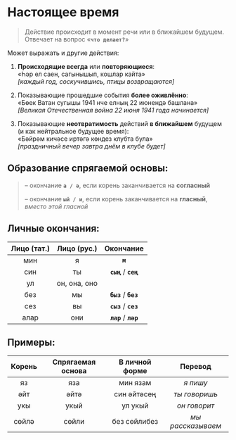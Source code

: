 # Настоящее время

> Действие происходит в момент речи или в ближайшем будущем. Отвечает на вопрос «**`что делает?`**»

Может выражать и другие действия:

1. **Происходящие всегда** или **повторяющиеся**:<br>
   «Һәр ел саен, сагынышып, кошлар кайта»<br>
   *[каждый год, соскучившись, птицы возвращаются]*

2. Показывающие прошедшие события **более оживлённо**:<br>
   «Бөек Ватан сугышы 1941 нче елның 22 июнендә башлана»<br>
   *[Великая Отечественная война 22 июня 1941 года начинается]*

3. Показывающие **неотвратимость** действий **в ближайшем** будущем (и как нейтральное будущее время):<br>
   «Бәйрәм кичәсе иртәгә көндез клубта була»<br>
   *[праздничный вечер завтра днём в клубе будет]*

## Образование спрягаемой основы:
> – окончание **`а / ә`**, если корень заканчивается на **согласный**
>
> – окончание **`ый / и`**, если корень заканчивается на **гласный**, *вместо этой гласной*

## Личные окончания:

| Лицо (тат.) | 	Лицо (рус.)  |       	Окончание       |
|:-----------:|:-------------:|:----------------------:|
|     мин     |      	я       |        	**`м`**        |
|     син     |      	ты      | 	**`сың`** / **`сең`** |
|     ул      | 	он, она, оно |                        |
|     без     |      	мы      | 	**`быз`** / **`без`** |
|     сез     |      	вы      | 	**`сыз`** / **`сез`** |
|    алар     |     	они      | 	**`лар`** / **`ләр`** |

## Примеры:
| Корень | 	Спрягаемая основа | 	В личной форме |      Перевод      |
|:------:|:------------------:|:---------------:|:-----------------:|
|   яз   |        яза	        |    	мин язам    |     *я пишу*      |
|  әйт   |       	әйтә        |  	син әйтәсең   |   *ты говоришь*   |
|  укы   |       	укый        |    	ул укый     |   *он говорит*    |
| сөйлә  |       	сөйли       |  	без сөйлибез  | *мы рассказываем* |